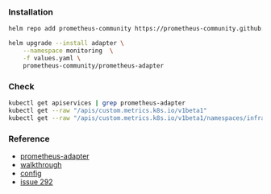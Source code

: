 ### Installation
```bash
helm repo add prometheus-community https://prometheus-community.github.io/helm-charts

helm upgrade --install adapter \
    --namespace monitoring  \
    -f values.yaml \
    prometheus-community/prometheus-adapter
```        

### Check
```bash
kubectl get apiservices | grep prometheus-adapter
kubectl get --raw "/apis/custom.metrics.k8s.io/v1beta1"
kubectl get --raw "/apis/custom.metrics.k8s.io/v1beta1/namespaces/infra/services/my-service/my-metrics"
```

### Reference
* [prometheus-adapter](https://github.com/prometheus-community/helm-charts/tree/main/charts/prometheus-adapter)
* [walkthrough](https://github.com/DirectXMan12/k8s-prometheus-adapter/blob/master/docs/walkthrough.md)
* [config](https://github.com/DirectXMan12/k8s-prometheus-adapter/blob/master/docs/config.md)
* [issue 292](https://github.com/DirectXMan12/k8s-prometheus-adapter/issues/292)
